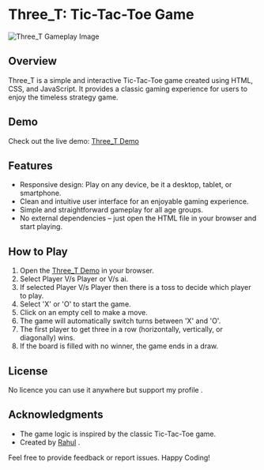 # Three_T: Tic-Tac-Toe Game

![Three_T Gameplay Image]([https://img.freepik.com/premium-vector/tic-tac-toe-game-linear-outline-icon-colour-neon-style-brick-wall-background-light-icon_549897-1770.jpg?w=740](https://uploads.codehs.com/859400cd211700dcde03a3f3cee74575))

## Overview

Three_T is a simple and interactive Tic-Tac-Toe game created using HTML, CSS, and JavaScript. It provides a classic gaming experience for users to enjoy the timeless strategy game.

## Demo

Check out the live demo: [Three_T Demo](https://rahul200218.github.io/Three_t/game_web/index.html)

## Features

- Responsive design: Play on any device, be it a desktop, tablet, or smartphone.
- Clean and intuitive user interface for an enjoyable gaming experience.
- Simple and straightforward gameplay for all age groups.
- No external dependencies – just open the HTML file in your browser and start playing.

## How to Play

1. Open the [Three_T Demo](https://rahul200218.github.io/Three_t/game_web/index.html) in your browser.
2. Select Player V/s Player or V/s ai.
3. If selected Player V/s Player then there is a toss to decide which player to play.
4. Select 'X' or 'O' to start the game.
5. Click on an empty cell to make a move.
6. The game will automatically switch turns between 'X' and 'O'.
7. The first player to get three in a row (horizontally, vertically, or diagonally) wins.
8. If the board is filled with no winner, the game ends in a draw.




## License

No licence you can use it anywhere but support my profile .

## Acknowledgments

- The game logic is inspired by the classic Tic-Tac-Toe game.
- Created by [Rahul](https://github.com/rahul200218) .

Feel free to provide feedback or report issues. Happy Coding!

